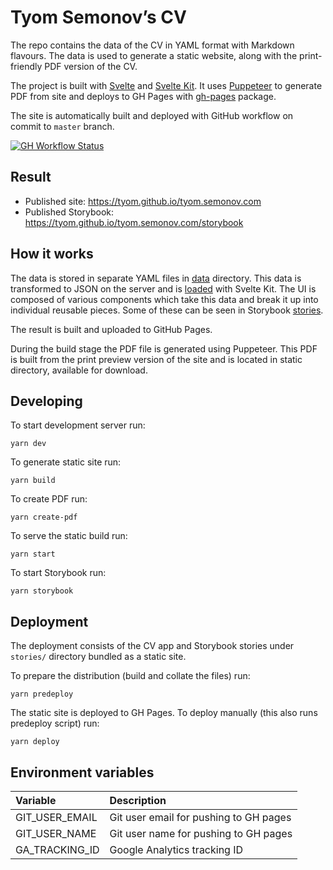 # Tyom Semonov’s CV

The repo contains the data of the CV in YAML format with Markdown flavours. The
data is used to generate a static website, along with the print-friendly PDF
version of the CV.

The project is built with [Svelte](https://svelte.dev) and [Svelte Kit](https://kit.svelte.dev/).
It uses [Puppeteer](https://github.com/GoogleChrome/puppeteer) to generate PDF from site and deploys to
GH Pages with [gh-pages](https://github.com/tschaub/gh-pages) package.

The site is automatically built and deployed with GitHub workflow on commit to `master` branch.

[![GH Workflow Status](https://github.com/tyom/tyom.semonov.com/workflows/Deployer/badge.svg)](https://github.com/tyom/tyom.semonov.com/actions?query=workflow%3ADeployer)

## Result

- Published site: https://tyom.github.io/tyom.semonov.com
- Published Storybook: https://tyom.github.io/tyom.semonov.com/storybook

## How it works

The data is stored in separate YAML files in [data](/data) directory. This data is transformed to JSON on the server
and is [loaded](https://kit.svelte.dev/docs#loading) with Svelte Kit. The UI is composed of various components which take
this data and break it up into individual reusable pieces. Some of these can be seen in Storybook [stories](/stories).

The result is built and uploaded to GitHub Pages.

During the build stage the PDF file is generated using Puppeteer. This PDF is built from the print preview
version of the site and is located in static directory, available for download.

## Developing

To start development server run:

    yarn dev

To generate static site run:

    yarn build

To create PDF run:

    yarn create-pdf

To serve the static build run:

    yarn start

To start Storybook run:

    yarn storybook

## Deployment

The deployment consists of the CV app and Storybook stories under `stories/` directory bundled as a static site.

To prepare the distribution (build and collate the files) run:

    yarn predeploy

The static site is deployed to GH Pages. To deploy manually (this also runs predeploy script) run:

    yarn deploy

## Environment variables

| Variable       | Description                            |
| :------------- | :------------------------------------- |
| GIT_USER_EMAIL | Git user email for pushing to GH pages |
| GIT_USER_NAME  | Git user name for pushing to GH pages  |
| GA_TRACKING_ID | Google Analytics tracking ID           |
